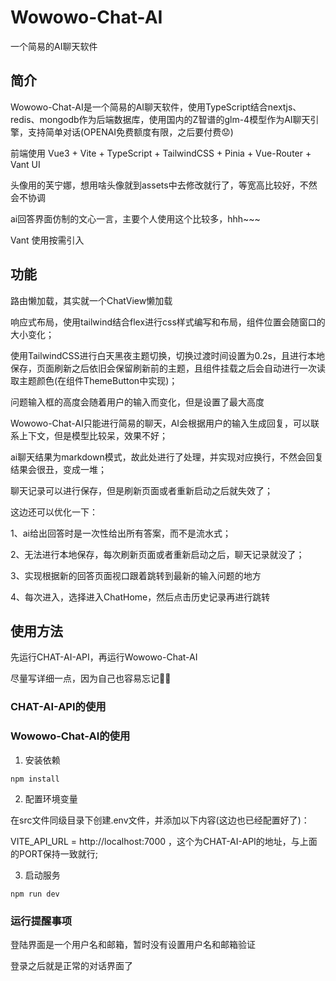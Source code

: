 # Wowowo-Chat-AI

一个简易的AI聊天软件

## 简介

Wowowo-Chat-AI是一个简易的AI聊天软件，使用TypeScript结合nextjs、redis、mongodb作为后端数据库，使用国内的Z智谱的glm-4模型作为AI聊天引擎，支持简单对话(OPENAI免费额度有限，之后要付费😟)

前端使用 Vue3 + Vite + TypeScript + TailwindCSS + Pinia + Vue-Router + Vant UI

头像用的芙宁娜，想用啥头像就到assets中去修改就行了，等宽高比较好，不然会不协调

ai回答界面仿制的文心一言，主要个人使用这个比较多，hhh~~~

Vant 使用按需引入

## 功能

路由懒加载，其实就一个ChatView懒加载

响应式布局，使用tailwind结合flex进行css样式编写和布局，组件位置会随窗口的大小变化；

使用TailwindCSS进行白天黑夜主题切换，切换过渡时间设置为0.2s，且进行本地保存，页面刷新之后依旧会保留刷新前的主题，且组件挂载之后会自动进行一次读取主题颜色(在组件ThemeButton中实现)；

问题输入框的高度会随着用户的输入而变化，但是设置了最大高度

Wowowo-Chat-AI只能进行简易的聊天，AI会根据用户的输入生成回复，可以联系上下文，但是模型比较呆，效果不好；

ai聊天结果为markdown模式，故此处进行了处理，并实现对应换行，不然会回复结果会很丑，变成一堆；

聊天记录可以进行保存，但是刷新页面或者重新启动之后就失效了；

这边还可以优化一下：

1、ai给出回答时是一次性给出所有答案，而不是流水式；

2、无法进行本地保存，每次刷新页面或者重新启动之后，聊天记录就没了；

3、实现根据新的回答页面视口跟着跳转到最新的输入问题的地方

4、每次进入，选择进入ChatHome，然后点击历史记录再进行跳转

## 使用方法

先运行CHAT-AI-API，再运行Wowowo-Chat-AI

尽量写详细一点，因为自己也容易忘记🤣🤣

### CHAT-AI-API的使用

### Wowowo-Chat-AI的使用

1. 安装依赖

```
npm install
```

2. 配置环境变量

在src文件同级目录下创建.env文件，并添加以下内容(这边也已经配置好了)：

VITE_API_URL = http://localhost:7000 ，这个为CHAT-AI-API的地址，与上面的PORT保持一致就行;

3. 启动服务

```
npm run dev
```

### 运行提醒事项

登陆界面是一个用户名和邮箱，暂时没有设置用户名和邮箱验证

登录之后就是正常的对话界面了
